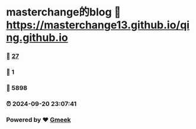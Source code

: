 # masterchange的blog :link: https://masterchange13.github.io/qing.github.io 
### :page_facing_up: [27](https://masterchange13.github.io/qing.github.io/tag.html) 
### :speech_balloon: 1 
### :hibiscus: 5898 
### :alarm_clock: 2024-09-20 23:07:41 
### Powered by :heart: [Gmeek](https://github.com/Meekdai/Gmeek)
